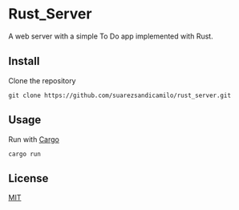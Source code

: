 # Rust_Server

A web server with a simple To Do app implemented with Rust.

## Install

Clone the repository

```
git clone https://github.com/suarezsandicamilo/rust_server.git
```

## Usage

Run with [Cargo](https://crates.io/crates/deno)

```
cargo run
```

## License

[MIT](https://choosealicense.com/licenses/mit/)
